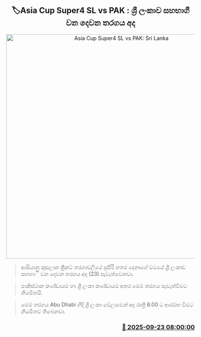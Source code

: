 <p align='center'><b><h2 align='center' title='Asia Cup Super4 SL vs PAK: Sri Lanka's second match today'>🏷Asia Cup Super4 SL vs PAK : ‍ශ්‍රී ලංකාව සහභාගී වන දෙවන තරගය අද</h2></b></p>
<p align='center'><img src='https://helakuru.sgp1.cdn.digitaloceanspaces.com/esana/images/lib/asia-cup-2025-n.jpg' width='600' alt='Asia Cup Super4 SL vs PAK: Sri Lanka's second match today'></p>

> ආසියානු කුසලාන ක්‍රිකට් තරගාවලියේ සුපිරි හතර දෙනාගේ වටයේ ශ්‍රී ලංකාව සහභාි වන දෙවන තරගය අද (23) පැවැත්වෙනවා.

> පාකිස්ථාන කණ්ඩායම හා ශ්‍රී ලංකා කණ්ඩායම අතර මෙම තරගය පැවැත්වීමට නියමිතයි.

> මෙම තරගය Abu Dhabi හීදි ශ්‍රී ලංකා වේලාවෙන් අද රාත්‍රී 8.00 ට ආරම්භ වීමට නියමිතව තිබෙනවා.



<h3 align='right'><a href='https://www.helakuru.lk/esana/p/113880/'>📅 2025-09-23 08:00:00</a></h3>
